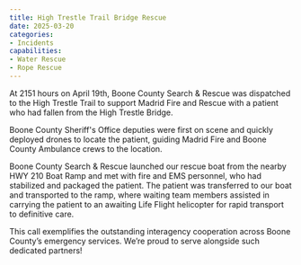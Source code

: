 ```yaml
---
title: High Trestle Trail Bridge Rescue
date: 2025-03-20
categories:
- Incidents
capabilities:
- Water Rescue
- Rope Rescue
---
```


At 2151 hours on April 19th, Boone County Search & Rescue was dispatched to the High Trestle Trail to support Madrid Fire and Rescue  with a patient who had fallen from the High Trestle Bridge.

Boone County Sheriff's Office deputies were first on scene and quickly deployed drones to locate the patient, guiding Madrid Fire and Boone County Ambulance crews to the location.

Boone County Search & Rescue launched our rescue boat from the nearby HWY 210 Boat Ramp and met with fire and EMS personnel, who had stabilized and packaged the patient. The patient was transferred to our boat and transported to the ramp, where waiting team members assisted in carrying the patient to an awaiting Life Flight helicopter for rapid transport to definitive care.

This call exemplifies the outstanding interagency cooperation across Boone County’s emergency services. We’re proud to serve alongside such dedicated partners!
